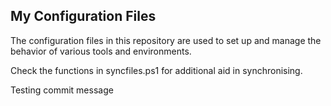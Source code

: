 ## My Configuration Files

The configuration files in this repository are used to set up and manage the behavior of various tools and environments. 

Check the functions in syncfiles.ps1 for additional aid in synchronising.

Testing commit message